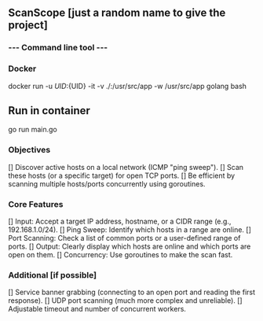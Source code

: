 ## ScanScope [just a random name to give the project]

### --- Command line tool ---

### Docker

docker run -u ${UID}:${UID} -it -v ./:/usr/src/app -w /usr/src/app golang bash

## Run in container

go run main.go

### Objectives

[] Discover active hosts on a local network (ICMP "ping sweep").
[] Scan these hosts (or a specific target) for open TCP ports.
[] Be efficient by scanning multiple hosts/ports concurrently using goroutines.

### Core Features

[] Input: Accept a target IP address, hostname, or a CIDR range (e.g., 192.168.1.0/24).
[] Ping Sweep: Identify which hosts in a range are online.
[] Port Scanning: Check a list of common ports or a user-defined range of ports.
[] Output: Clearly display which hosts are online and which ports are open on them.
[] Concurrency: Use goroutines to make the scan fast.

### Additional [if possible]

[] Service banner grabbing (connecting to an open port and reading the first response).
[] UDP port scanning (much more complex and unreliable).
[] Adjustable timeout and number of concurrent workers.